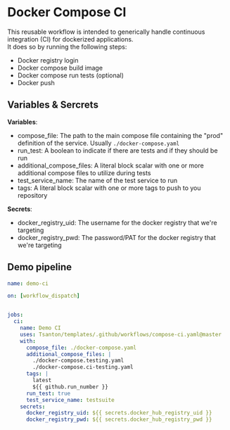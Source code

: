 # **Docker Compose CI** ##

This reusable workflow is intended to generically handle continuous integration (CI) for dockerized applications. \
It does so by running the following steps:
- Docker registry login
- Docker compose build image
- Docker compose run tests (optional)
- Docker push

## **Variables & Sercrets** ##

**Variables**:
- compose_file: The path to the main compose file containing the "prod" definition of the service. Usually ```./docker-compose.yaml```
- run_test: A boolean to indicate if there are tests and if they should be run
- additional_compose_files: A literal block scalar with one or more additional compose files to utilize during tests
- test_service_name: The name of the test service to run
- tags: A literal block scalar with one or more tags to push to you repository
 
**Secrets**:
- docker_registry_uid: The username for the docker registry that we're targeting
- docker_registry_pwd: The password/PAT for the docker registry that we're targeting


## **Demo pipeline** ##

```yaml
name: demo-ci

on: [workflow_dispatch]


jobs:
  ci:
    name: Demo CI
    uses: Tsanton/templates/.github/workflows/compose-ci.yaml@master
    with:
      compose_file: ./docker-compose.yaml
      additional_compose_files: |
        ./docker-compose.testing.yaml
        ./docker-compose.ci-testing.yaml
      tags: |
        latest
        ${{ github.run_number }}
      run_test: true
      test_service_name: testsuite
    secrets:
      docker_registry_uid: ${{ secrets.docker_hub_registry_uid }}
      docker_registry_pwd: ${{ secrets.docker_hub_registry_pwd }}
```